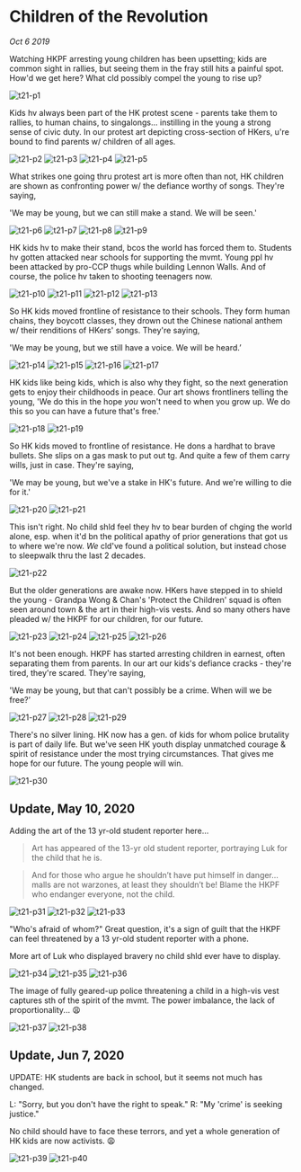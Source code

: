 # Children of the Revolution
*Oct 6 2019*

Watching HKPF arresting young children has been upsetting; kids are common sight in rallies, but seeing them in the fray still hits a painful spot. How'd we get here? What cld possibly compel the young to rise up?

![t21-p1](images/thread21/t21-p1.jpg)

Kids hv always been part of the HK protest scene - parents take them to rallies, to human chains, to singalongs… instilling in the young a strong sense of civic duty. In our protest art depicting cross-section of HKers, u're bound to find parents w/ children of all ages.

![t21-p2](images/thread21/t21-p2.jpg)
![t21-p3](images/thread21/t21-p3.jpg)
![t21-p4](images/thread21/t21-p4.jpg)
![t21-p5](images/thread21/t21-p5.jpg)

What strikes one going thru protest art is more often than not, HK children are shown as confronting power w/ the defiance worthy of songs. They're saying, 

'We may be young, but we can still make a stand. We will be seen.'

![t21-p6](images/thread21/t21-p6.jpg)
![t21-p7](images/thread21/t21-p7.jpg)
![t21-p8](images/thread21/t21-p8.jpg)
![t21-p9](images/thread21/t21-p9.jpg)

HK kids hv to make their stand, bcos the world has forced them to. Students hv gotten attacked near schools for supporting the mvmt. Young ppl hv been attacked by pro-CCP thugs while building Lennon Walls. And of course, the police hv taken to shooting teenagers now.

![t21-p10](images/thread21/t21-p10.jpg)
![t21-p11](images/thread21/t21-p11.jpg)
![t21-p12](images/thread21/t21-p12.jpg)
![t21-p13](images/thread21/t21-p13.jpg)

So HK kids moved frontline of resistance to their schools. They form human chains, they boycott classes, they drown out the Chinese national anthem w/ their renditions of HKers' songs. They're saying, 

'We may be young, but we still have a voice. We will be heard.’

![t21-p14](images/thread21/t21-p14.jpg)
![t21-p15](images/thread21/t21-p15.jpg)
![t21-p16](images/thread21/t21-p16.jpg)
![t21-p17](images/thread21/t21-p17.jpg)

HK kids like being kids, which is also why they fight, so the next generation gets to enjoy their childhoods in peace. Our art shows frontliners telling the young, 'We do this in the hope *you* won't need to when you grow up. We do this so you can have a future that's free.'

![t21-p18](images/thread21/t21-p18.jpg)
![t21-p19](images/thread21/t21-p19.jpg)

So HK kids moved to frontline of resistance. He dons a hardhat to brave bullets. She slips on a gas mask to put out tg. And quite a few of them carry wills, just in case. They're saying, 

'We may be young, but we've a stake in HK's future. And we're willing to die for it.'

![t21-p20](images/thread21/t21-p20.jpg)
![t21-p21](images/thread21/t21-p21.jpg)

This isn't right. No child shld feel they hv to bear burden of chging the world alone, esp. when it'd bn the political apathy of prior generations that got us to where we're now. *We* cld've found a political solution, but instead chose to sleepwalk thru the last 2 decades. 

![t21-p22](images/thread21/t21-p22.jpg)

But the older generations are awake now. HKers have stepped in to shield the young - Grandpa Wong & Chan's 'Protect the Children' squad is often seen around town & the art in their high-vis vests. And so many others have pleaded w/ the HKPF for our children, for our future.

![t21-p23](images/thread21/t21-p23.jpg)
![t21-p24](images/thread21/t21-p24.jpg)
![t21-p25](images/thread21/t21-p25.jpg)
![t21-p26](images/thread21/t21-p26.jpg)

It's not been enough. HKPF has started arresting children in earnest, often separating them from parents. In our art our kids's defiance cracks - they're tired, they're scared. They're saying,

'We may be young, but that can't possibly be a crime. When will we be free?’

![t21-p27](images/thread21/t21-p27.jpg)
![t21-p28](images/thread21/t21-p28.jpg)
![t21-p29](images/thread21/t21-p29.jpg)

There's no silver lining. HK now has a gen. of kids for whom police brutality is part of daily life. But we've seen HK youth display unmatched courage & spirit of resistance under the most trying circumstances. That gives me hope for our future. The young people will win. 

![t21-p30](images/thread21/t21-p30.jpg)

## Update, May 10, 2020

Adding the art of the 13 yr-old student reporter here...

> Art has appeared of the 13-yr old student reporter, portraying Luk for the child that he is. 

> And for those who argue he shouldn’t have put himself in danger... malls are not warzones, at least they shouldn’t be! Blame the HKPF who endanger everyone, not the child. 

<!--A thirteen-year old boy, Luk, was arrested on the 2020 Mother's Day "Sing With You" protests. Wearing a hi-vis press vest, Luk was filming both the protests and subsequent arrests of protestors. Hong Kong Police also arrested him on the scene. Luk's mother also told reporters that the police threatened to charge her with child neglect if they saw him again. https://coconuts.co/hongkong/news/hundreds-take-part-in-citywide-mothers-day-protests-leading-to-230-arrests-photos/-->

![t21-p31](images/thread21/t21-p31.jpg)
![t21-p32](images/thread21/t21-p32.jpg)
![t21-p33](images/thread21/t21-p33.jpg)

"Who's afraid of whom?" Great question, it's a sign of guilt that the HKPF can feel threatened by a 13 yr-old student reporter with a phone. 

More art of Luk who displayed bravery no child shld ever have to display.

![t21-p34](images/thread21/t21-p34.jpg)
![t21-p35](images/thread21/t21-p35.jpg)
![t21-p36](images/thread21/t21-p36.jpg)

The image of fully geared-up police threatening a child in a high-vis vest captures sth of the spirit of the mvmt. The power imbalance, the lack of proportionality... 😩

![t21-p37](images/thread21/t21-p37.jpg)
![t21-p38](images/thread21/t21-p38.jpg)

## Update, Jun 7, 2020

UPDATE: HK students are back in school, but it seems not much has changed. 

L: "Sorry, but you don't have the right to speak."
R: "My 'crime' is seeking justice."

No child should have to face these terrors, and yet a whole generation of HK kids are now activists. 😩

![t21-p39](images/thread21/t21-p39.jpg)
![t21-p40](images/thread21/t21-p40.png)